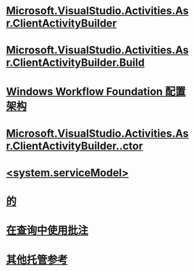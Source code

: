 # [<tracking>](tracking.md)
# [<states>](states.md)
# [<cancelRequestedQueries>](cancelrequestedqueries.md)
# [Microsoft.VisualStudio.Activities.Asr.ClientActivityBuilder](microsoft-visualstudio-activities-asr-clientactivitybuilder.md)
# [<variables>](variables.md)
# [Microsoft.VisualStudio.Activities.Asr.ClientActivityBuilder.Build](microsoft-visualstudio-activities-asr-clientactivitybuilder-build.md)
# [<etwTracking>](etwtracking.md)
# [<activityScheduledQueries>](activityscheduledqueries.md)
# [<activityStateQueries>](activitystatequeries.md)
# [<workflowIdle>](workflowidle.md)
# [<bufferReceive>](bufferreceive.md)
# [<state>](state-of-states.md)
# [<activityScheduledQuery>](activityscheduledquery.md)
# [<states>](states-of-activitystatequery.md)
# [<argument>](argument.md)
# [<activityStateQuery>](activitystatequery.md)
# [<channelSettings>](channelsettings.md)
# [<workflowInstanceQuery>](workflowinstancequery.md)
# [<bookmarkResumptionQueries>](bookmarkresumptionqueries.md)
# [<cancelRequestedQuery>](cancelrequestedquery.md)
# [<sqlWorkflowInstanceStore>](sqlworkflowinstancestore.md)
# [Windows Workflow Foundation 配置架构](index.md)
# [Microsoft.VisualStudio.Activities.Asr.ClientActivityBuilder..ctor](microsoft-visualstudio-activities-asr-clientactivitybuilder-ctor.md)
# [<system.serviceModel>](system-servicemodel-of-workflow.md)
# [<serviceBehaviors> 的 <behavior>](behavior-of-servicebehaviors-of-workflow.md)
# [<workflowInstanceManagement>](workflowinstancemanagement.md)
# [<state>](state.md)
# [<workflowUnhandledException>](workflowunhandledexception.md)
# [<participants>](participants.md)
# [<workflow>](workflow.md)
# [<serviceBehaviors>](servicebehaviors-of-workflow.md)
# [在查询中使用批注](using-annotation-in-queries.md)
# [<workflowInstanceQueries>](workflowinstancequeries.md)
# [<faultPropagationQuery>](faultpropagationquery.md)
# [<customTrackingQueries>](customtrackingqueries.md)
# [<customTrackingQuery>](customtrackingquery.md)
# [<variable>](variable.md)
# [其他托管参考](additional-managed-reference.md)
# [<add>](add-of-participants.md)
# [<behaviors>](behaviors-of-workflow.md)
# [<sendMessageChannelCache>](sendmessagechannelcache.md)
# [<bookmarkResumptionQuery>](bookmarkresumptionquery.md)
# [<factorySettings>](factorysettings.md)
# [<trackingProfile>](trackingprofile.md)
# [<arguments>](arguments.md)
# [<faultPropagationQueries>](faultpropagationqueries.md)
